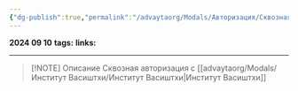 ```yaml
---
{"dg-publish":true,"permalink":"/advaytaorg/Modals/Авторизация/Сквозная авторизация/"}
---
```


**2024 09 10**
**tags:**
**links:** 

---

> [!NOTE] Описание
> Сквозная авторизация с [[advaytaorg/Modals/Институт Васиштхи/Институт Васиштхи\|Институт Васиштхи]]
> 
